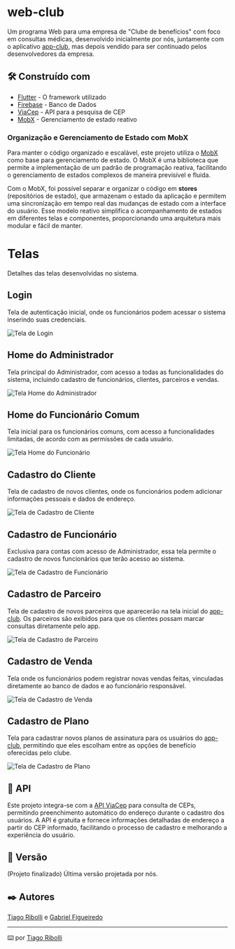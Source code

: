 # web-club

Um programa Web para uma empresa de "Clube de benefícios" com foco em consultas médicas, desenvolvido inicialmente por nós, juntamente com o aplicativo [app-club](https://github.com/ribollitiago/app-club), mas depois vendido para ser continuado pelos desenvolvedores da empresa.

## 🛠️ Construído com

* [Flutter](https://flutter.dev/) - O framework utilizado
* [Firebase](https://firebase.google.com/) - Banco de Dados
* [ViaCep](https://viacep.com.br) - API para a pesquisa de CEP
* [MobX](https://mobx.pub/) - Gerenciamento de estado reativo

### Organização e Gerenciamento de Estado com MobX

Para manter o código organizado e escalável, este projeto utiliza o [MobX](https://pub.dev/packages/mobx) como base para gerenciamento de estado. O MobX é uma biblioteca que permite a implementação de um padrão de programação reativa, facilitando o gerenciamento de estados complexos de maneira previsível e fluida. 

Com o MobX, foi possível separar e organizar o código em **stores** (repositórios de estado), que armazenam o estado da aplicação e permitem uma sincronização em tempo real das mudanças de estado com a interface do usuário. Esse modelo reativo simplifica o acompanhamento de estados em diferentes telas e componentes, proporcionando uma arquitetura mais modular e fácil de manter.

# Telas
Detalhes das telas desenvolvidas no sistema.

## Login
Tela de autenticação inicial, onde os funcionários podem acessar o sistema inserindo suas credenciais.

![Tela de Login](https://github.com/user-attachments/assets/b6694477-fce5-42ac-af64-8a37a06ef80d)

## Home do Administrador
Tela principal do Administrador, com acesso a todas as funcionalidades do sistema, incluindo cadastro de funcionários, clientes, parceiros e vendas.

![Tela Home do Administrador](https://github.com/user-attachments/assets/c11cbc24-5750-4cd9-9bd8-bbfa6f457358)

## Home do Funcionário Comum
Tela inicial para os funcionários comuns, com acesso a funcionalidades limitadas, de acordo com as permissões de cada usuário.

![Tela Home do Funcionário](https://github.com/user-attachments/assets/611b8b69-58c8-49b9-882c-6ce2036d0798)

## Cadastro do Cliente
Tela de cadastro de novos clientes, onde os funcionários podem adicionar informações pessoais e dados de endereço.

![Tela de Cadastro de Cliente](https://github.com/user-attachments/assets/4b1dd163-64b1-49c0-8cae-dc3e635f203f)

## Cadastro de Funcionário
Exclusiva para contas com acesso de Administrador, essa tela permite o cadastro de novos funcionários que terão acesso ao sistema.

![Tela de Cadastro de Funcionário](https://github.com/user-attachments/assets/e7da7f31-216b-48a4-9c87-ef37d8c5939e)

## Cadastro de Parceiro
Tela de cadastro de novos parceiros que aparecerão na tela inicial do [app-club](https://github.com/ribollitiago/app-club). Os parceiros são exibidos para que os clientes possam marcar consultas diretamente pelo app.

![Tela de Cadastro de Parceiro](https://github.com/user-attachments/assets/8cfe617c-825c-40d7-8250-8baee074e35b)

## Cadastro de Venda
Tela onde os funcionários podem registrar novas vendas feitas, vinculadas diretamente ao banco de dados e ao funcionário responsável.

![Tela de Cadastro de Venda](https://github.com/user-attachments/assets/c5a969cd-a363-47e8-b9f5-3caf5a28cead)

## Cadastro de Plano
Tela para cadastrar novos planos de assinatura para os usuários do [app-club](https://github.com/ribollitiago/app-club), permitindo que eles escolham entre as opções de benefício oferecidas pelo clube.

![Tela de Cadastro de Plano](https://github.com/user-attachments/assets/e2195d93-9742-4733-9dde-d11d7bf8486e)

## 📡 API

Este projeto integra-se com a [API ViaCep](https://viacep.com.br) para consulta de CEPs, permitindo preenchimento automático do endereço durante o cadastro dos usuários. A API é gratuita e fornece informações detalhadas de endereço a partir do CEP informado, facilitando o processo de cadastro e melhorando a experiência do usuário.

## 📌 Versão

(Projeto finalizado) Última versão projetada por nós.

## ✒️ Autores

[Tiago Ribolli](https://gist.github.com/ribollitiago) e [Gabriel Figueiredo](https://gist.github.com/GabrielFMA)

---
⌨️ por [Tiago Ribolli](https://gist.github.com/ribollitiago)

